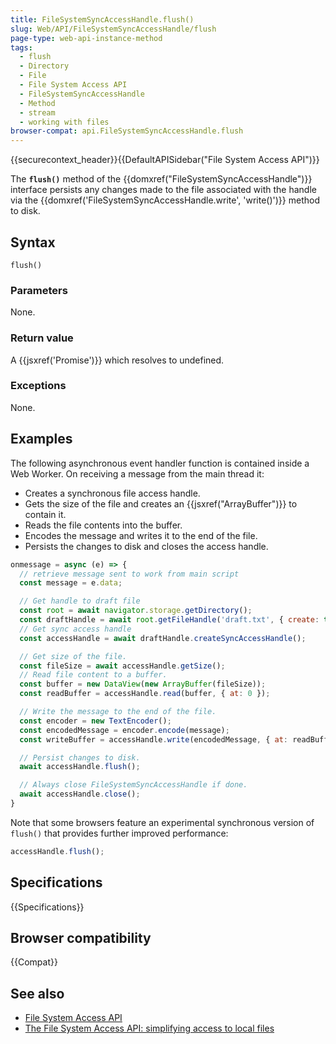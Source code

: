 ```yaml
---
title: FileSystemSyncAccessHandle.flush()
slug: Web/API/FileSystemSyncAccessHandle/flush
page-type: web-api-instance-method
tags:
  - flush
  - Directory
  - File
  - File System Access API
  - FileSystemSyncAccessHandle
  - Method
  - stream
  - working with files
browser-compat: api.FileSystemSyncAccessHandle.flush
---
```


{{securecontext_header}}{{DefaultAPISidebar("File System Access API")}}

The **`flush()`** method of the
{{domxref("FileSystemSyncAccessHandle")}} interface persists any changes made to the file associated with the handle via the {{domxref('FileSystemSyncAccessHandle.write', 'write()')}} method to disk.

## Syntax

```js-nolint
flush()
```

### Parameters

None.

### Return value

A {{jsxref('Promise')}} which resolves to undefined.

### Exceptions

None.

## Examples

The following asynchronous event handler function is contained inside a Web Worker. On receiving a message from the main thread it:

- Creates a synchronous file access handle.
- Gets the size of the file and creates an {{jsxref("ArrayBuffer")}} to contain it.
- Reads the file contents into the buffer.
- Encodes the message and writes it to the end of the file.
- Persists the changes to disk and closes the access handle.

```js
onmessage = async (e) => {
  // retrieve message sent to work from main script
  const message = e.data;

  // Get handle to draft file
  const root = await navigator.storage.getDirectory();
  const draftHandle = await root.getFileHandle('draft.txt', { create: true });
  // Get sync access handle
  const accessHandle = await draftHandle.createSyncAccessHandle();

  // Get size of the file.
  const fileSize = await accessHandle.getSize();
  // Read file content to a buffer.
  const buffer = new DataView(new ArrayBuffer(fileSize));
  const readBuffer = accessHandle.read(buffer, { at: 0 });

  // Write the message to the end of the file.
  const encoder = new TextEncoder();
  const encodedMessage = encoder.encode(message);
  const writeBuffer = accessHandle.write(encodedMessage, { at: readBuffer });

  // Persist changes to disk.
  await accessHandle.flush();

  // Always close FileSystemSyncAccessHandle if done.
  await accessHandle.close();
}
```

Note that some browsers feature an experimental synchronous version of `flush()` that provides further improved performance:

```js
accessHandle.flush();
```

## Specifications

{{Specifications}}

## Browser compatibility

{{Compat}}

## See also

- [File System Access API](/en-US/docs/Web/API/File_System_Access_API)
- [The File System Access API: simplifying access to local files](https://web.dev/file-system-access/)
